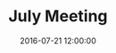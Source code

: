 ---
layout: post
title:  "July Meeting"
date:   2016-07-21 12:00:00
category: heritage-urban-form
background: In this meeting of the Heritage &amp; Urban Form subcommittee we discussed the mixed-use designation for the Future Land Use map, the local historic district, form-based code, and the B-3 zone district.
agenda: heritage-and-urban-form-agenda-2016-07-21.pdf
documents:
  - title: Meeting Packet
    doc-url: heritage-and-urban-form-packet-2016-07-21.pdf
    doc-type: PDF
  - title: Meeting Slides
    doc-url: heritage-and-urban-form-slides-2016-07-21.pdf
    doc-type: PDF
---